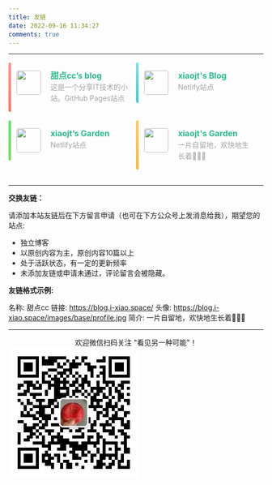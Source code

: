 ```yaml
---
title: 友链
date: 2022-09-16 11:34:27
comments: true
---
```

<style>
.ellipsis {
    white-space: nowrap;
    overflow: hidden;
    text-overflow: ellipsis;
}

.clamp2 {
    overflow: hidden;
    text-overflow: ellipsis;
    -webkit-box-orient: vertical;
    display: -webkit-box;
    -webkit-line-clamp: 2;
}

.links-content {
    margin-top: 1rem;
}

.link-navigation {
    display: flex;
    justify-content: flex-start;
    flex-flow: row wrap;
    align-items: flex-start;
}

.card {
    flex: 0 0 50%;
    overflow: hidden;
    padding: 1em;
    box-sizing: border-box;
    font-size: 1rem;
    border-radius: 4px;
    transition-duration: 0.15s;
    margin-bottom: 1rem;
    display: flex;
    position: relative;
}

.card::after {
  content: "";
  position: absolute;
  width: 5px;
  left: 0;
  top: 0;
  bottom: 0;
  border-radius: 4px;
  opacity: 0.8;
}
.card:nth-child(1n)::after {
  background: linear-gradient(136.4deg, #ff7a6d, #ff4d3e);
}
.card:nth-child(2n)::after {
  background: linear-gradient(136.4deg, #5ddbe0, #00bcda);
}
.card:nth-child(3n)::after {
  background: linear-gradient(136.4deg, #3bdc48, #5cd12e);
}
.card:nth-child(4n)::after {
  background: linear-gradient(136.4deg, #febe2b, #ffa300);
}
.card:nth-child(5n)::after {
  background: linear-gradient(136.4deg, #9475f7, #7753e9);
}


.card:hover {
    transform: scale(1.1);
    box-shadow: 0 2px 6px 0 rgba(0, 0, 0, 0.12), 0 0 6px 0 rgba(0, 0, 0, 0.04);
}

.card a {
    border: none;
}

.card .ava {
    width: 3rem!important;
    height: 3rem!important;
    margin: 0!important;
    margin-right: 1em!important;
    border-radius: 4px;
}

.card .card-header {
    font-style: italic;
    overflow: hidden;
    width: 100%;
    display: flex;
    flex-direction: column;
    margin-left: 3px;
}

.card .card-header a {
    font-style: normal;
    color: #2bbc8a;
    font-weight: bold;
    text-decoration: none;
    height: 20px;
    line-height: 20px;
}

.card .card-header a:hover {
    color: #d480aa;
    text-decoration: none;
}

.card .card-header .info {
    font-style: normal;
    color: #a3a3a3;
    font-size: 14px;
    min-width: 0;
    line-height: 22px;
    margin-top: 2px;
}
</style>

---

<div class="post-body">
   <div id="links">
      <div class="links-content">
         <div class="link-navigation">
            <div class="card">
               <img class="ava" src="https://m.i-xiao.space/images/base/profile.jpg" />
               <div class="card-header">
                  <a class="ellipsis" title="甜点cc’s blog" href="https://blog.i-xiao.space/">甜点cc’s blog</a>
                  <div class="info clamp2" title="这是一个分享IT技术的小站。GitHub Pages站点">这是一个分享IT技术的小站。GitHub Pages站点</div>
               </div>
            </div>
            <div class="card">
               <img class="ava" src="https://m.i-xiao.space/images/base/profile.jpg" />
               <div class="card-header">
                  <a class="ellipsis" title="xiaojt’s blog" href="https://m.i-xiao.space/">xiaojt's Blog</a>
                  <div class="info clamp2" title="Netlify站点">Netlify站点</div>
               </div>
            </div>
            <div class="card">
               <img class="ava" src="https://m.i-xiao.space/images/base/profile.jpg" />
               <div class="card-header">
                  <a class="ellipsis" title="xiaojt’s Garden" href="https://m.i-xiao.space/">xiaojt’s Garden</a>
                  <div class="info clamp2" title="Netlify站点">Netlify站点</div>
               </div>
            </div>
            <div class="card">
               <img class="ava" src="https://m.i-xiao.space/images/base/profile.jpg" />
               <div class="card-header">
                  <a class="ellipsis" title="xiaojt’s Garden" href="https://m.i-xiao.space/">xiaojt's Garden</a>
                  <div class="info clamp2" title="一片自留地，欢快地生长着🌱🍅🥦">一片自留地，欢快地生长着🌱🍅🥦</div>
               </div>
            </div>
         </div>
      </div>
   </div>
</div>

---

**交换友链：**

请添加本站友链后在下方留言申请（也可在下方公众号上发消息给我），期望您的站点:

- 独立博客
- 以原创内容为主，原创内容10篇以上
- 处于活跃状态，有一定的更新频率
- 未添加友链或申请未通过，评论留言会被隐藏。

**友链格式示例:**

名称: 甜点cc
链接: https://blog.i-xiao.space/
头像: https://blog.i-xiao.space/images/base/profile.jpg
简介: 一片自留地，欢快地生长着🌱🍅🥦

---

<center>欢迎微信扫码关注 "看见另一种可能"！</center>

<img src="/images/contact/qrcode_wechat.jpg" alt="wechat：看见另一种可能" />

<!-- ![wechat：看见另一种可能](https://raw.githubusercontent.com/all-smile/nav/v1.0.6/static/images/qrcode_wechat.jpg) -->
